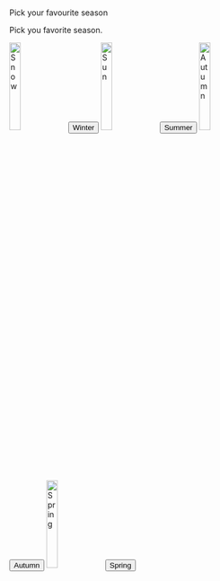 <!DOCTYPE html>
<html>
<head>
<meta name="viewport" content="width=device-width, initial-scale=1">
</head>
<body>

<h1></h1> Pick your favourite season </h1>

Pick you favorite season.<div class="container">
  <img src="snow.jpeg" alt="Snow" style="width:20%">
  <button type="button" onclick="Winter()">Winter</button>
  <img src="sun.jpg" alt="Sun" style="width:20%">
  <button type="button" onclick="Summer()">Summer</button>
  <img src="Autumn.jpg" alt="Autumn" style="width:20%">
   <button type="button" onclick="Autumn()">Autumn</button>
  <img src="Spring.jpg" alt="Spring" style="width:20%">
    <button type="button" onclick="Spring()">Spring</button>
</div>

<p id="demo1"></p>


<script>

function Winter() {
document.getElementById("demo1").style.color = "blue";
document.getElementById("demo1").style.fontFamily = "Arial";
document.getElementById("demo1").style.fontSize = "larger";

  document.getElementById("demo1").innerHTML = "You Like Winter";

}
function Summer() {
document.getElementById("demo1").style.color = "Green";
  document.getElementById("demo1").innerHTML = "You Like Summer";
  document.body.style.backgroundColor = "Green";
}



function Autumn() {
document.getElementById("demo1").style.color = "Yellow";
  document.getElementById("demo1").innerHTML = "You Like Autumn";
  document.getElementById("demo1").style.backgroundColor = "red";

}
function Spring() {
document.getElementById("demo1").style.color = "Red";
  document.getElementById("demo1").innerHTML = "You Like Spring";

}

</script>

</body>
